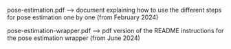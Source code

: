 pose-estimation.pdf --> document explaining how to use the different steps for pose estimation one by one (from February 2024)

pose-estimation-wrapper.pdf --> pdf version of the README instructions for the pose estimation wrapper (from June 2024)
